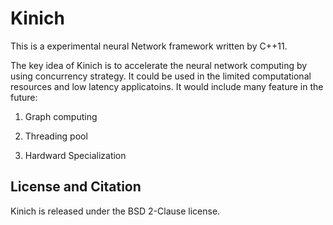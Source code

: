# Kinich

This is a experimental neural Network framework written by C++11.

The key idea of Kinich is to accelerate the neural 
network computing by using concurrency strategy. It 
could be used in the limited computational resources
and low latency applicatoins. It would include many 
feature in the future:

1. Graph computing

2. Threading pool

3. Hardward Specialization

## License and Citation
Kinich is released under the BSD 2-Clause license.
